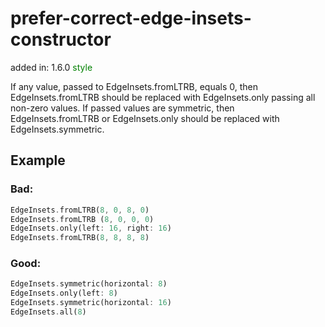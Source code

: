 # prefer-correct-edge-insets-constructor
added in: 1.6.0 <span style="color: green">style</span>

If any value, passed to EdgeInsets.fromLTRB, equals 0, then EdgeInsets.fromLTRB should be replaced with EdgeInsets.only passing all non-zero values. If passed values are symmetric, then EdgeInsets.fromLTRB or EdgeInsets.only should be replaced with EdgeInsets.symmetric.

## Example
### Bad:
```dart
EdgeInsets.fromLTRB(8, 0, 8, 0)
EdgeInsets.fromLTRB (8, 0, 0, 0)
EdgeInsets.only(left: 16, right: 16)
EdgeInsets.fromLTRB(8, 8, 8, 8)
```
### Good:
```dart
EdgeInsets.symmetric(horizontal: 8)
EdgeInsets.only(left: 8)
EdgeInsets.symmetric(horizontal: 16)
EdgeInsets.all(8)
```
